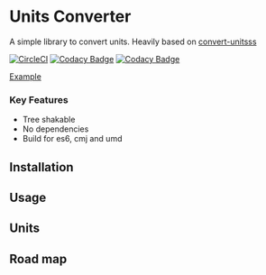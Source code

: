 # Units Converter
A simple library to convert units. Heavily based on [convert-unitsss](https://github.com/ben-ng/convert-unitsss)

[![CircleCI](https://circleci.com/gh/nosferatoy/units-converter.svg?style=svg)](https://circleci.com/gh/nosferatoy/units-converter)
[![Codacy Badge](https://api.codacy.com/project/badge/Grade/145ef4b5949d4be78a2bf577f078be49)](https://www.codacy.com/app/nosferatoy/units-converter?utm_source=github.com&amp;utm_medium=referral&amp;utm_content=nosferatoy/units-converter&amp;utm_campaign=Badge_Grade)
[![Codacy Badge](https://api.codacy.com/project/badge/Coverage/145ef4b5949d4be78a2bf577f078be49)](https://www.codacy.com/app/nosferatoy/units-converter?utm_source=github.com&utm_medium=referral&utm_content=nosferatoy/units-converter&utm_campaign=Badge_Coverage)

[Example](https://appsonrent.com/wp-content/uploads/2017/07/Under-Cunstruction-Banner1600X900.jpg)

### Key Features
* Tree shakable
* No dependencies
* Build for es6, cmj and umd

## Installation

## Usage

## Units

## Road map
